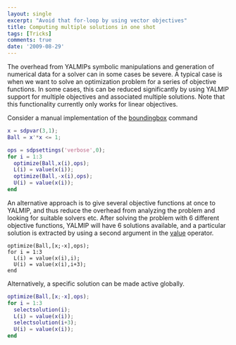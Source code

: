 ```yaml
---
layout: single
excerpt: "Avoid that for-loop by using vector objectives"
title: Computing multiple solutions in one shot
tags: [Tricks]
comments: true
date: '2009-08-29'
---
```


The overhead from YALMIPs symbolic manipulations and generation of numerical data for a solver can in some cases be severe. A typical case is when we want to solve an optimization problem for a series of objective functions. In some cases, this can be reduced significantly by using YALMIP support for multiple objectives and associated multiple solutions. Note that this functionality currently only works for linear objectives.

Consider a manual implementation of the [boundingbox](/command/boundingbox) command

````matlab
x = sdpvar(3,1);
Ball = x'*x <= 1;

ops = sdpsettings('verbose',0);
for i = 1:3
  optimize(Ball,x(i),ops);
  L(i) = value(x(i));
  optimize(Ball,-x(i),ops);
  U(i) = value(x(i));
end
````

An alternative approach is to give several objective functions at once to YALMIP, and thus reduce the overhead from analyzing the problem and looking for suitable solvers etc. After solving the problem with 6 different objective functions, YALMIP will have 6 solutions available, and a particular solution is extracted by using a second argument in the [value](/command/value) operator.

````
optimize(Ball,[x;-x],ops);
for i = 1:3
  L(i) = value(x(i),i);
  U(i) = value(x(i),i+3);
end
````

Alternatively, a specific solution can be made active globally.

````matlab
optimize(Ball,[x;-x],ops);
for i = 1:3
  selectsolution(i);
  L(i) = value(x(i));
  selectsolution(i+3);
  U(i) = value(x(i));
end
````
